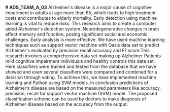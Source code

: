 **# ADS_TEAM_A_03**
   Alzheimer's disease is a major cause of cognitive impairment in adults at age more than 65, which leads to high treatment costs and contributes to elderly mortality. Early detection using machine learning is vital to reduce risks. This research aims to create a computer aided Alzheimer's detection system. Neurodegenerative changes in brain affect memory and function, posing significant social and economic challenges. Early analysis is more effective. We have used machine learning techniques such as support vector machine with Oasis data set to predict Alzheimer's evaluated by precision recall accuracy and F1 score.This research involves a comprehensive data set making up Alzheimer Patients mild cognitive impairment individuals and healthy controls this data set. Here classifiers were trained and tested from the database that we have showed and even several classifiers were compared and combined for a decision through voting. To achieve this, we have implemented machine learning and Python using SVM models. In conclusion predictions of Alzheimer’s disease are based on the measured parameters like accuracy, precision, recall for support vector machine (SVM) model. The proposed classification scheme can be used by doctors to make diagnosis of Alzheimer disease based on the accuracy from the output. 
